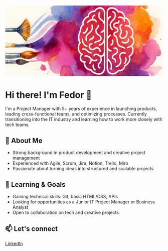 ![Banner](./banner1.png)
# Hi there! I'm Fedor 👋

I'm a Project Manager with 5+ years of experience in launching products, leading cross-functional teams, and optimizing processes. Currently transitioning into the IT industry and learning how to work more closely with tech teams.

## 🚀 About Me
- Strong background in product development and creative project management  
- Experienced with Agile, Scrum, Jira, Notion, Trello, Miro  
- Passionate about turning ideas into structured and scalable projects

## 🧠 Learning & Goals
- Gaining technical skills: Git, basic HTML/CSS, APIs  
- Looking for opportunities as a Junior IT Project Manager or Business Analyst  
- Open to collaboration on tech and creative projects

## 📫 Let's connect
[LinkedIn](https://www.linkedin.com/in/fedorfadeev)
